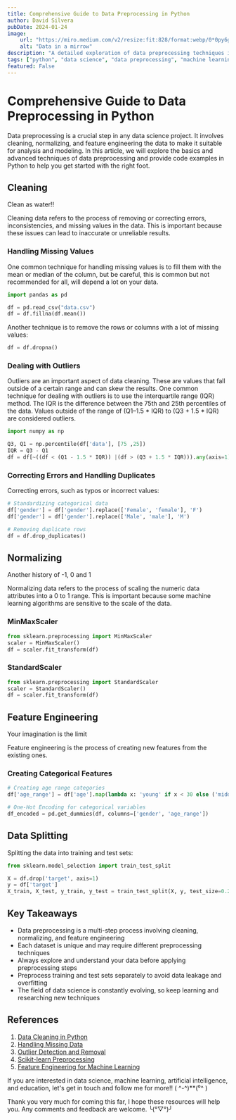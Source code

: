 ```yaml
---
title: Comprehensive Guide to Data Preprocessing in Python
author: David Silvera
pubDate: 2024-01-24
image:
    url: "https://miro.medium.com/v2/resize:fit:828/format:webp/0*0py6gjXTW8IDwSSb"
    alt: "Data in a mirrow"
description: "A detailed exploration of data preprocessing techniques including cleaning, normalizing, and feature engineering with practical Python code examples"
tags: ["python", "data science", "data preprocessing", "machine learning", "data cleaning"]
featured: False
---
```


# Comprehensive Guide to Data Preprocessing in Python

Data preprocessing is a crucial step in any data science project. It involves cleaning, normalizing, and feature engineering the data to make it suitable for analysis and modeling. In this article, we will explore the basics and advanced techniques of data preprocessing and provide code examples in Python to help you get started with the right foot.

## Cleaning

Clean as water!!

Cleaning data refers to the process of removing or correcting errors, inconsistencies, and missing values in the data. This is important because these issues can lead to inaccurate or unreliable results. 

### Handling Missing Values

One common technique for handling missing values is to fill them with the mean or median of the column, but be careful, this is common but not recommended for all, will depend a lot on your data.

```python
import pandas as pd

df = pd.read_csv("data.csv")
df = df.fillna(df.mean())
```

Another technique is to remove the rows or columns with a lot of missing values:

```python
df = df.dropna()
```

### Dealing with Outliers

Outliers are an important aspect of data cleaning. These are values that fall outside of a certain range and can skew the results. One common technique for dealing with outliers is to use the interquartile range (IQR) method. The IQR is the difference between the 75th and 25th percentiles of the data. Values outside of the range of (Q1–1.5 * IQR) to (Q3 + 1.5 * IQR) are considered outliers.

```python
import numpy as np

Q3, Q1 = np.percentile(df['data'], [75 ,25])
IQR = Q3 - Q1
df = df[~((df < (Q1 - 1.5 * IQR)) |(df > (Q3 + 1.5 * IQR))).any(axis=1)]
```

### Correcting Errors and Handling Duplicates

Correcting errors, such as typos or incorrect values:

```python
# Standardizing categorical data
df['gender'] = df['gender'].replace(['Female', 'female'], 'F')
df['gender'] = df['gender'].replace(['Male', 'male'], 'M')

# Removing duplicate rows
df = df.drop_duplicates()
```

## Normalizing

Another history of -1, 0 and 1

Normalizing data refers to the process of scaling the numeric data attributes into a 0 to 1 range. This is important because some machine learning algorithms are sensitive to the scale of the data.

### MinMaxScaler

```python
from sklearn.preprocessing import MinMaxScaler
scaler = MinMaxScaler()
df = scaler.fit_transform(df)
```

### StandardScaler

```python
from sklearn.preprocessing import StandardScaler
scaler = StandardScaler()
df = scaler.fit_transform(df)
```

## Feature Engineering

Your imagination is the limit

Feature engineering is the process of creating new features from the existing ones.

### Creating Categorical Features

```python
# Creating age range categories
df['age_range'] = df['age'].map(lambda x: 'young' if x < 30 else ('middle' if x < 60 else 'old'))

# One-Hot Encoding for categorical variables
df_encoded = pd.get_dummies(df, columns=['gender', 'age_range'])
```

## Data Splitting

Splitting the data into training and test sets:

```python
from sklearn.model_selection import train_test_split

X = df.drop('target', axis=1)
y = df['target']
X_train, X_test, y_train, y_test = train_test_split(X, y, test_size=0.2, random_state=0)
```

## Key Takeaways

- Data preprocessing is a multi-step process involving cleaning, normalizing, and feature engineering
- Each dataset is unique and may require different preprocessing techniques
- Always explore and understand your data before applying preprocessing steps
- Preprocess training and test sets separately to avoid data leakage and overfitting
- The field of data science is constantly evolving, so keep learning and researching new techniques

## References

1. [Data Cleaning in Python](https://towardsdatascience.com/data-cleaning-in-python-the-ultimate-way-a7b87e51730e)
2. [Handling Missing Data](https://towardsdatascience.com/how-to-handle-missing-data-8646b18db0d4)
3. [Outlier Detection and Removal](https://towardsdatascience.com/ways-to-detect-and-remove-the-outliers-404d16608dba)
4. [Scikit-learn Preprocessing](https://scikit-learn.org/stable/modules/preprocessing.html)
5. [Feature Engineering for Machine Learning](https://towardsdatascience.com/feature-engineering-for-machine-learning-3a5e293a5114)

If you are interested in data science, machine learning, artificial intelligence, and education, let's get in touch and follow me for more!! ( ^-^)**(⁰^ )

Thank you very much for coming this far, I hope these resources will help you. Any comments and feedback are welcome. ╰(°▽°)╯
